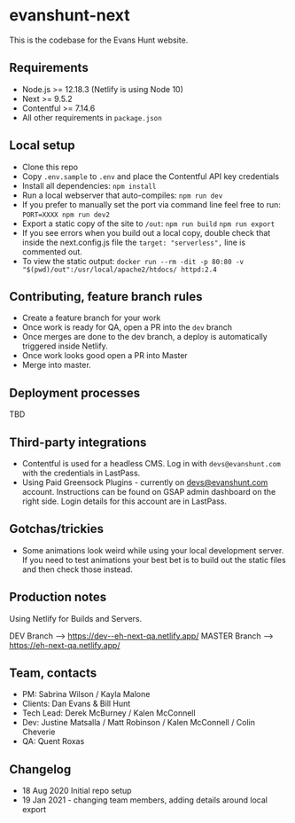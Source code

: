# evanshunt-next

This is the codebase for the Evans Hunt website.

## Requirements

* Node.js >= 12.18.3 (Netlify is using Node 10)
* Next >= 9.5.2
* Contentful >= 7.14.6
* All other requirements in `package.json`

## Local setup

* Clone this repo
* Copy `.env.sample` to `.env` and place the Contentful API key credentials
* Install all dependencies:
    `npm install`
* Run a local webserver that auto-compiles:
    `npm run dev`
* If you prefer to manually set the port via command line feel free to run:
    `PORT=XXXX npm run dev2`
* Export a static copy of the site to `/out`:
    `npm run build`
    `npm run export`
* If you see errors when you build out a local copy, double check that inside the next.config.js file the `target: "serverless",` line is commented out.
* To view the static output:
    `docker run --rm -dit -p 80:80 -v "$(pwd)/out":/usr/local/apache2/htdocs/ httpd:2.4`

## Contributing, feature branch rules

* Create a feature branch for your work
* Once work is ready for QA, open a PR into the `dev` branch
* Once merges are done to the dev branch, a deploy is automatically triggered inside Netlify.
* Once work looks good open a PR into Master
* Merge into master.

## Deployment processes

TBD

## Third-party integrations

* Contentful is used for a headless CMS. Log in with `devs@evanshunt.com` with the credentials in LastPass.
* Using Paid Greensock Plugins - currently on devs@evanshunt.com account. Instructions can be found on GSAP admin dashboard on the right side. Login details for this account are in LastPass.

## Gotchas/trickies

* Some animations look weird while using your local development server. If you need to test animations your best bet is to build out the static files and then check those instead.

## Production notes

Using Netlify for Builds and Servers.

DEV Branch --> https://dev--eh-next-qa.netlify.app/
MASTER Branch --> https://eh-next-qa.netlify.app/


## Team, contacts

* PM: Sabrina Wilson / Kayla Malone
* Clients: Dan Evans & Bill Hunt
* Tech Lead: Derek McBurney / Kalen McConnell
* Dev: Justine Matsalla / Matt Robinson / Kalen McConnell / Colin Cheverie
* QA: Quent Roxas

## Changelog
* 18 Aug 2020 Initial repo setup
* 19 Jan 2021 - changing team members, adding details around local export